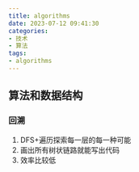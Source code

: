 ```yaml
---
title: algorithms
date: 2023-07-12 09:41:30
categories:
- 技术
- 算法
tags: 
- algorithms
---
```


## 算法和数据结构

### 回溯

1. DFS+遍历探索每一层的每一种可能
2. 画出所有树状链路就能写出代码
2. 效率比较低

